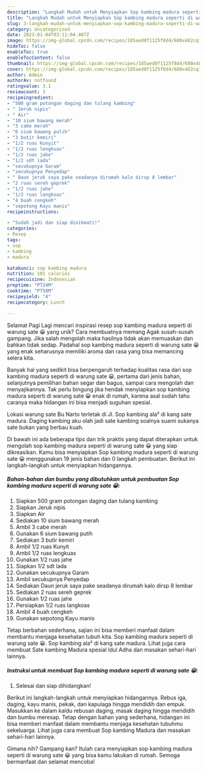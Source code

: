 ```yaml
---
description: "Langkah Mudah untuk Menyiapkan Sop kambing madura seperti di warung sate 😀 yang Lezat Sekali, Mantap"
title: "Langkah Mudah untuk Menyiapkan Sop kambing madura seperti di warung sate 😀 yang Lezat Sekali, Mantap"
slug: 3-langkah-mudah-untuk-menyiapkan-sop-kambing-madura-seperti-di-warung-sate-yang-lezat-sekali-mantap
category: Uncategorized
date: 2023-01-04T03:11:04.407Z
image: https://img-global.cpcdn.com/recipes/185aed0f1125f8d4/680x482cq70/sop-kambing-madura-seperti-di-warung-sate-foto-resep-utama.jpg
hideToc: false
enableToc: true
enableTocContent: false
thumbnail: https://img-global.cpcdn.com/recipes/185aed0f1125f8d4/680x482cq70/sop-kambing-madura-seperti-di-warung-sate-foto-resep-utama.jpg
cover: https://img-global.cpcdn.com/recipes/185aed0f1125f8d4/680x482cq70/sop-kambing-madura-seperti-di-warung-sate-foto-resep-utama.jpg
author: Admin
authorAv: notfound
ratingvalue: 3.1
reviewcount: 3
recipeingredient:
- "500 gram potongan daging dan tulang kambing"
- " Jeruk nipis"
- " Air"
- "10 sium bawang merah"
- "3 cabe merah"
- "6 sium bawang putih"
- "3 butir kemiri"
- "1/2 ruas Kunyit"
- "1/2 ruas lengkuas"
- "1/2 ruas jahe"
- "1/2 sdt lada"
- "secukupnya Garam"
- "secukupnya Penyedap"
- " Daun jeruk saya pake seadanya dirumah kalo dirsp 8 lembar"
- "2 ruas sereh geprek"
- "1/2 ruas jahe"
- "1/2 ruas langkoas"
- "4 buah cengkeh"
- "sepotong Kayu manis"
recipeinstructions:

- "Sudah jadi dan siap dinikmati!"
categories:
- Resep
tags:
- sop
- kambing
- madura

katakunci: sop kambing madura 
nutrition: 101 calories
recipecuisine: Indonesian
preptime: "PT24M"
cooktime: "PT58M"
recipeyield: "4"
recipecategory: Lunch

---
```



Selamat Pagi Lagi mencari inspirasi resep sop kambing madura seperti di warung sate 😀 yang unik? Cara membuatnya memang Agak susah-susah gampang. Jika salah mengolah maka hasilnya tidak akan memuaskan dan bahkan tidak sedap. Padahal sop kambing madura seperti di warung sate 😀 yang enak seharusnya memiliki aroma dan rasa yang bisa memancing selera kita.


Banyak hal yang sedikit bisa berpengaruh terhadap kualitas rasa dari sop kambing madura seperti di warung sate 😀, pertama dari jenis bahan, selanjutnya pemilihan bahan segar dan bagus, sampai cara mengolah dan menyajikannya. Tak perlu bingung jika hendak menyiapkan sop kambing madura seperti di warung sate 😀 enak di rumah, karena asal sudah tahu caranya maka hidangan ini bisa menjadi suguhan spesial.

Lokasi warung sate Bu Narto terletak di Jl. Sop kambing ala² di kang sate madura. Daging kambing aku olah jadi sate kambing soalnya suami sukanya sate bukan yang berbau kuah.


Di bawah ini ada beberapa tips dan trik praktis yang dapat diterapkan untuk mengolah sop kambing madura seperti di warung sate 😀 yang siap dikreasikan. Kamu bisa menyiapkan Sop kambing madura seperti di warung sate 😀 menggunakan 19 jenis bahan dan 0 langkah pembuatan. Berikut ini langkah-langkah untuk menyiapkan hidangannya.

<!--inarticleads1-->

##### Bahan-bahan dan bumbu yang dibutuhkan untuk pembuatan Sop kambing madura seperti di warung sate 😀:

1. Siapkan 500 gram potongan daging dan tulang kambing
1. Siapkan  Jeruk nipis
1. Siapkan  Air
1. Sediakan 10 sium bawang merah
1. Ambil 3 cabe merah
1. Gunakan 6 sium bawang putih
1. Sediakan 3 butir kemiri
1. Ambil 1/2 ruas Kunyit
1. Ambil 1/2 ruas lengkuas
1. Gunakan 1/2 ruas jahe
1. Siapkan 1/2 sdt lada
1. Gunakan secukupnya Garam
1. Ambil secukupnya Penyedap
1. Sediakan  Daun jeruk saya pake seadanya dirumah kalo dirsp 8 lembar
1. Sediakan 2 ruas sereh geprek
1. Gunakan 1/2 ruas jahe
1. Persiapkan 1/2 ruas langkoas
1. Ambil 4 buah cengkeh
1. Gunakan sepotong Kayu manis


Tetap berbahan sederhana, sajian ini bisa memberi manfaat dalam membantu menjaga kesehatan tubuh kita. Sop kambing madura seperti di warung sate 😀. Sop kambing ala² di kang sate madura. Lihat juga cara membuat Sate kambing Madura spesial Idul Adha dan masakan sehari-hari lainnya. 

<!--inarticleads2-->

##### Instruksi untuk membuat Sop kambing madura seperti di warung sate 😀:


1. Selesai dan siap dihidangkan!

Berikut ini langkah-langkah untuk menyiapkan hidangannya. Rebus iga, daging, kayu manis, pekak, dan kapulaga hingga mendidih dan empuk. Masukkan ke dalam kaldu rebusan daging, masak daging hingga mendidih dan bumbu meresap. Tetap dengan bahan yang sederhana, hidangan ini bisa memberi manfaat dalam membantu menjaga kesehatan tubuhmu sekeluarga. Lihat juga cara membuat Sop kambing Madura dan masakan sehari-hari lainnya. 

Gimana nih? Gampang kan? Itulah cara menyiapkan sop kambing madura seperti di warung sate 😀 yang bisa kamu lakukan di rumah. Semoga bermanfaat dan selamat mencoba!
